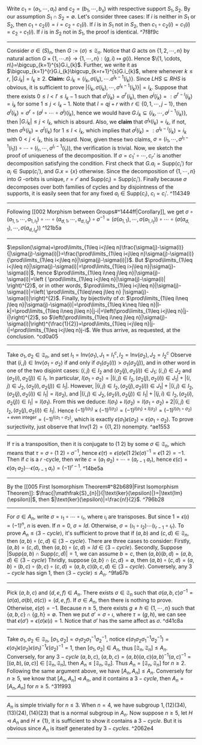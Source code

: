 
Write $c_{1}=(a_{1}, \cdots, a_{r})$ and $c_{2}=(b_{1}, \cdots, b_{s})$ with respective support $S_{1},S_{2}$. By our assumption $S_{1}\cap S_{2}=\emptyset$. Let's consider three cases:
If $i$ is neither in $S_{1}$ or $S_{2}$, then $c_{1}\circ c_{2}(i)=i=c_{2}\circ c_{1}(i)$.
If $i$ is in $S_{1}$ not in $S_{2}$, then $c_{1}\circ c_{2}(i)=c_{1}(i)=c_{2}\circ c_{1}(i)$.
If $i$ is in $S_{2}$ not in $S_{1}$, the proof is identical. ^7f8f9c

---

Consider $\sigma\in\mathfrak(S)_{n}$, then ${} G:=\langle\sigma\rangle\leq\mathfrak{S}_{n} {}$. Notice that $G$ acts on $\{1, 2, \cdots, n\}$ by natural action $G\times \{1, \cdots. n\}\to \{1, \cdots, n\}:(g,i)\mapsto g(i)$. Hence $\{1, \cdots, n\}=\bigcup_{k=1}^{s}G.i_{k}$. Further, we write it as $\bigcup_{k=1}^{r}G.i_{k}\bigcup_{k=r+1}^{s}G.i_{k}$, where whenever $k\leq r$, $|G.i_{k}|=l_{k}\geq 2$. 
**Claim:** $G.i_{k}=\{i_{k}, \sigma(i_{k}), \cdots. \sigma^{l_{k}-1}(i_{k})\}$. Since $LHS\subseteq RHS$ is obvious, it is sufficient to prove $\left|\{i_{k}, \sigma(i_{k}), \cdots, \sigma^{l_{k}-1}(i_{k})\}\right |=l_{k}$. Suppose that there exists $0\leq l<l'\leq l_{k}-1$ such that $\sigma^{l}(i_{k})=\sigma^{l'}(i_{k})$, then $\sigma^{j}(i_{k})=:\sigma^{l'-l}(i_{k})=i_{k}$ for some ${} 1\leq j< l_{k}-1 {}$. Note that $l=qj+r$ with $r\in \{0, 1, \cdots, j-1\}$, then $\sigma^{l}(i_{k})=\sigma^{r}\circ(\sigma^{j}\circ\cdots\circ\sigma^{j})(i_{k})$, hence we would have $G.i_{k}\subseteq\{i_{k}, \cdots, \sigma^{j-1}(i_{k})\}$, then $|G.i_{k}|\leq j<l_{k}$, which is absurd.
Also, we **claim** that $\sigma^{l_{k}}(i_{k})=i_{k}$, if not, then $\sigma^{l_{k}}(i_{k})=\sigma^{l}(i_{k})$ for $1\leq l<l_{k}$, which implies that $\sigma^{j}(i_{k})=: \sigma^{l_{k}-l}(i_{k})=i_{k}$ with $0<j<l_{k}$, this is absurd.
Now, given these two claims, $\sigma=(i_{1}, \cdots, \sigma^{l_{1}-1}(i_{1}))\circ\cdots\circ(i_{r}, \cdots, \sigma^{l_{r}-1}(i_{r}))$, the verification is trivial.
Now, we sketch the proof of uniqueness of the decomposition. If ${} \sigma=c_{1}'\circ\cdots, c_{r'}' {}$ is another decomposition satisfying the condition. First check that $G.a_{i}=\text{Supp}(c_{i}')$ for $a_{i}\in \text{Supp}(c_{i}')$, and $G.x=\{x\}$ otherwise. Since the decomposition of $\{1, \cdots, n\}$ into $G$ -orbits is unique, $r=r'$ and $\text{Supp}(c_{i})=\text{Supp}(c_{i}')$. Finally because $\sigma$ decomposes over both families of cycles and by disjointness of the supports, it is easily seen that for any fixed $a_{i}\in \text{Supp}(c_{i})$, $c_{i}=c_{i}'$. ^114349

---

Following [[002 Morphism between Groups#^1444ff|Corollary]], we get $\sigma \circ (a_{1,1}, \cdots, a_{1,l_{1}})\circ\cdots\circ(a_{d,1}, \cdots, a_{d,l_{d}})\circ\sigma^{-1}=(\sigma(a_{1,1}), \cdots, \sigma(a_{1,l_{1}}))\circ\cdots\circ(\sigma(a_{d,1}), \cdots, \sigma(a_{d,l_{d}}))$        ^121b5a

---

$\epsilon(\sigma)=\prod\limits_{1\leq i<j\leq n}\frac{\sigma(j)-\sigma(i)}{|\sigma(j)-\sigma(i)|}=\frac{\prod\limits_{1\leq i<j\leq n}\sigma(j)-\sigma(i)}{\prod\limits_{1\leq i<j\leq n}|\sigma(j)-\sigma(i)|}$.
But $\prod\limits_{1\leq i<j\leq n}|\sigma(j)-\sigma(i)|=\prod\limits_{1\leq i>j\leq n}|\sigma(j)-\sigma(i)|$, hence $\prod\limits_{1\leq i\neq j\leq n}|\sigma(j)-\sigma(i)|=\left ( \prod\limits_{1\leq i<j\leq n}|\sigma(j)-\sigma(i)| \right)^{2}$, or in other words, 
$\prod\limits_{1\leq i<j\leq n}|\sigma(j)-\sigma(i)|=\left( \prod\limits_{1\leq\neq j\leq n} |\sigma(j)-\sigma(i)|\right)^{2}$. Finally, by bijectivity of $\sigma$: $\prod\limits_{1\leq i\neq j\leq n}|\sigma(j)-\sigma(i)|=\prod\limits_{1\leq k\neq l\leq n}|l-k|=\prod\limits_{1\leq i\neq j\leq n}|j-i|=\left(\prod\limits_{1\leq i<j\leq n}|j-i|\right)^{2}$, so 
$\left(\prod\limits_{1\leq i\neq j\leq n}|\sigma(j)-\sigma(i)|\right)^{\frac{1}{2}}=\prod\limits_{1\leq i<j\leq n}|j-i|=\prod\limits_{1\leq i<j\leq n}j-i$. We thus arrive, as requested, at the conclusion. ^cd0a05

---

Take $\sigma_{1},\sigma_{2}\in\mathfrak{S}_{n}$, and set $I_{1}=\text{Inv}(\sigma_{1}), J_{1}=I_{1}^{c}, I_{2}=\text{Inv}(\sigma_{2}), J_{2}=I_{2}^{c}$ 
Observe that $(i,j)\in\text{Inv}(\sigma_{1}\circ\sigma_{2})$ if and only if $\sigma_{1}(\sigma_{2}(i))>\sigma_{1}(\sigma_{2}(j))$, and in other word in one of the two disjoint cases: $(i,j)\in I_{2}$ and $(\sigma_{2}(j),\sigma_{2}(i))\in J_{1}$; $(i,j)\in J_{2}$ and $(\sigma_{2}(i), \sigma_{2}(j))\in I_{1}$.
In particular, $l(\sigma_{1}\circ\sigma_{2})=|(i,j)\in I_{2}, (\sigma_{2}(j), \sigma_{2}(i))\in J_{1}|+|(i,j)\in J_{2}, (\sigma_{2}(i), \sigma_{2}(j))\in I_{1}|$. However, $|(i,j)\in I_{2}, (\sigma_{2}(j), \sigma_{2}(i))\in J_{1}|+|(i,j)\in I_{2}, (\sigma_{2}(j), \sigma_{2}(i))\in I_{1}|=l(\sigma_{2})$, and $|(i,j)\in J_{2}, (\sigma_{2}(i),\sigma_{2}(j))\in I_{1}|+|(j,i)\in I_{2}, (\sigma_{2}(i), \sigma_{2}(j))\in I_{1}|=l(\sigma_{1})$.
From this we deduce: $l(\sigma_{1})+l(\sigma_{2})=l(\sigma_{1}\circ\sigma_{2})+2|(i,j)\in I_{2}, (\sigma_{2}(j),\sigma_{2}(i))\in I_{1}|$. Hence $(-1)^{l(\sigma_{1})}\times (-1)^{l(\sigma_{2})}=(-1)^{l(\sigma_{1})+l(\sigma_{2})}=(-1)^{l(\sigma_{1}\circ\sigma_{2})+\text{even integer}}=(-1)^{l(\sigma_{1}\circ\sigma_{2})}$, which is exactly $\epsilon(\sigma_{1})\epsilon(\sigma_{2})=\epsilon(\sigma_{1}\circ\sigma_{2})$. 
To prove surjectivity, just observe that $\text{Inv}(1\ 2)=\{(1, 2)\}$ nonempty. ^ae1553

---

If $\tau$ is a transposition, then it is conjugate to $(1\ 2)$ by some $\sigma\in\mathfrak{S}_{n}$, which means that $\tau=\sigma\circ (1\ 2)\circ\sigma^{-1}$, hence $\epsilon(\tau)=\epsilon(\sigma)\epsilon(1\ 2)\epsilon(\sigma)^{-1}=\epsilon(1\ 2)=-1$. Then if $c$ is a $r$ -cycle, then write $c=(a_{1}\ a_{2})\circ\cdots\circ(a_{r-1}\ a_{r})$, hence $\epsilon(c)=\epsilon(a_{1}\ a_{2})\cdots\epsilon(a_{r-1}\ a_{r})=(-1)^{r-1}$.  ^14be5a

---

By the [[005 First Isomorphism Theorem#^82b689|First Isomorphism Theorem]]: $\frac{|\mathfrak{S}_{n}|}{|\text{ker}(\epsilon)|}=|\text{Im}(\epsilon)|$, then $|\text{ker}(\epsilon)|=\frac{n!}{2}$. ^796b28

---

For $\sigma\in A_{n}$, write $\sigma=\iota_{1}\circ\cdots\circ\iota_{r}$, where $\iota_{i}$ are transposes. But since $1=\epsilon(\iota)=(-1)^{n}$, $n$ is even. If $n=0$, $\sigma=Id$. Otherwise, $\sigma=(\iota_{1}\circ\iota_{2})\cdots(\iota_{r-1}\circ\iota_{r})$. 
To prove $A_{n}\leq\langle 3-cycle\rangle$, it's sufficient to prove that if $(a,b)$ and $(c,d)\in\mathfrak{S}_{n}$, then $(a,b)\circ(c,d)\in\langle 3-cycle\rangle$. There are three cases to consider:
Firstly, $(a,b)=(c,d)$, then $(a,b)\circ(c,d)=Id\in\langle 3-cycle\rangle$.
Secondly, Suppose $|\text{Supp}(a,b)\cap\text{Supp}(c,d)|=1$, we can assume $b=c$, then $(a,b)(b,d)=(a,b,d)\in\langle 3-cycle\rangle$
Thridly, suppose $\{a,b\}\cap\{c,d\}=\emptyset$, then $(a,b)\circ(c,d)=(a,b)\circ(b,c)\circ(b,c)\circ(c,d)=(a,b,c)(b,c,d)\in\langle 3-cycle\rangle$.
Conversely, any $3-cycle$ has sign $1$, then $\langle 3-cycle\rangle\leq A_{n}$. ^9fa67b

---

Pick $(a,b,c)$ and $(d,e,f)\in A_{n}$. There exists $\sigma\in\mathfrak{S}_{n}$ such that ${} \sigma(a,b,c)\sigma^{-1}=(\sigma(a),\sigma(b),\sigma(c))=(d,e,f) {}$. 
If $\sigma\in A_{n}$, then there is nothing to prove. 
Otherwise, $\epsilon(\sigma)=-1$. Because $n\geq 5$, there exists $g\neq h\in\{1, \cdots, n\}$ such that $\{a,b,c\}\cap\{g,h\}=\emptyset$. Then we put $\sigma'=\sigma\circ\iota$, where $\tau = (g, h)$, we can see that  $\epsilon(\sigma')=\epsilon(\sigma)\epsilon(\iota)=1$. Notice that $\sigma'$ has the same affect as $\sigma$.  ^d41c8a

---

Take $\sigma_{1}, \sigma_{2}\in\mathfrak{S}_{n}$, $[\sigma_{1}, \sigma_{2}]=\sigma_{1}\sigma_{2}\sigma_{1}^{-1}\sigma_{2}^{-1}$, notice $\epsilon(\sigma_{1}\sigma_{2}\sigma_{1}^{-1}\sigma_{2}^{-1})=\epsilon(\sigma_{1})\epsilon(\sigma_{2})\epsilon(\sigma_{1})^{-1}\epsilon(\sigma_{2})^{-1}=1$, then $[\sigma_{1}, \sigma_{2}]\in A_{n}$, thus $[\mathfrak{S}_{n}, \mathfrak{S}_{n}]\leq A_{n}$. Conversely, for any $3-cycle$ $(a,b,c)$, $(a,b,c)=(a,b)(a,c)(a,b)^{-1}(a,c)^{-1}=[(a,b), (a,c)]\in [\mathfrak{S}_{n}, \mathfrak{S}_{n}]$, then $A_{n}\leq [\mathfrak{S}_{n}, \mathfrak{S}_{n}]$. Thus $A_{n}=[\mathfrak{S}_{n}, \mathfrak{S}_{n}]$ for $n\geq 2$.
Following the same argument above, we have $[A_{n}, A_{n}]\leq A_{n}$. Conversely for $n\geq 5$, we know that $[A_{n}, A_{n}]\lhd A_{n}$, and it contains a $3-cycle$, then $A_{n}=[A_{n}, A_{n}]$ for $n\geq 5$. ^31f993

---

$A_{n}$ is simple trivially for ${} n\leq 3 {}$. When $n=4$, we have subgroup $1, (1 2)(3 4), (1 3)(2 4), (1 4)(2 3)$ that is a normal subgroup in $A_{n}$.
Now suppose $n\geq 5$, let $H\lhd A_{n}$ and $H\neq\{1\}$, it is sufficient to show it contains a $3-cycle$. But it is obvious since $A_{n}$ is itself generated by $3-cycles$. ^2062e4

---

